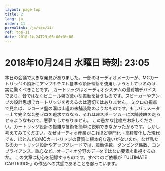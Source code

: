 ```yaml
---
layout: page-top
title: 2
lang: ja
order: 11
permalink: /ja/top/11/
ref: top-11
date: 2018-10-24T23:05:00+09:00
---
```



# 2018年10月24日   水曜日   時刻: 23:05 


本日の会議で大きな発見がありました。一部のオーディオメーカーが、MCカートリッジの設計にアンプのテスト基準や設計理論を流用しようとしているのは、実に驚くべきことです。
カートリッジはオーディオシステムの最前端デバイスであり、音ではなくビニール盤の微小な振動を拾うものです。スピーカーやアンプの設計思想でカートリッジを考えるのは適切ではありません。
ミクロの視点で見れば、レコード盤の溝は山道の未舗装路のようなものです。もしパラメーター上で完全な公差ゼロを追求するなら、それは超スポーツカーに未舗装路を走らせるようなもので、悪夢でしかありません。
この愚かな比喩をお許しください。カートリッジ設計の複雑な技術を簡単に説明できなかったからです。しかし考えてみてください。なぜオーディオ産業がこれほど専門化・高精度化した現代でも、ほとんどのMCカートリッジの音質に根本的な違いがないのか。なぜ私たちのカートリッジ設計やアップグレードでは、振動係数、ダンピング係数、コンプライアンス、重心など、オーディオ分野のデータではない要素を重視するのか。
この文章は初心を記録するものです。すべてのご依頼が「ULTIMATE CARTRIDGE」の作品への共感であることを願っています。
